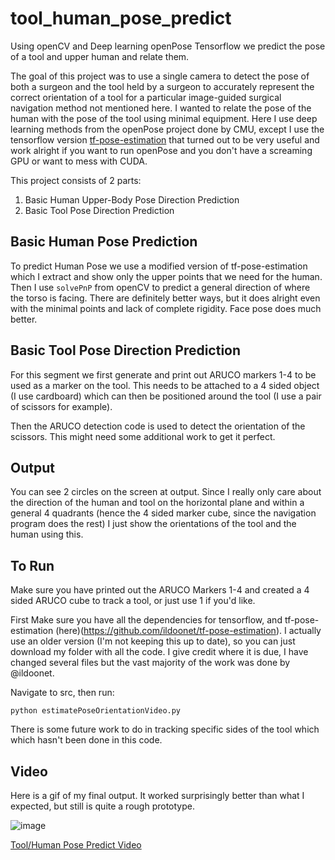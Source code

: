 # tool_human_pose_predict
Using openCV and Deep learning openPose Tensorflow we predict the pose of a tool and upper human and relate them.

The goal of this project was to use a single camera to detect the pose of both a surgeon and the tool held by a surgeon to accurately represent the correct orientation of a tool for a particular image-guided surgical navigation method not mentioned here. I wanted to relate the pose of the human with the pose of the tool using minimal equipment.  Here I use deep learning methods from the openPose project done by CMU, except I use the tensorflow version [tf-pose-estimation](https://github.com/ildoonet/tf-pose-estimation) that turned out to be very useful and work alright if you want to run openPose and you don't have a screaming GPU or want to mess with CUDA.

This project consists of 2 parts:

1) Basic Human Upper-Body Pose Direction Prediction 
2) Basic Tool Pose Direction Prediction

## Basic  Human Pose Prediction

To predict Human Pose we use a modified version of tf-pose-estimation which I extract and show only the upper points that we need for the human.  Then I use `solvePnP` from openCV to predict a general direction of where the torso is facing. There are definitely better ways, but it does alright even with the minimal points and lack of complete rigidity.  Face pose does much better.

## Basic Tool Pose Direction Prediction

For this segment we first generate and print out ARUCO markers 1-4 to be used as a marker on the tool.  This needs to be attached to a 4 sided object (I use cardboard) which can then be positioned around the tool (I use a pair of scissors for example).

Then the ARUCO detection code is used to detect the orientation of the scissors.  This might need some additional work to get it perfect.

## Output

You can see 2 circles on the screen at output.  Since I really only care about the direction of the human and tool on the horizontal plane and within a general 4 quadrants (hence the 4 sided marker cube, since the navigation program does the rest) I just show the orientations of the tool and the human using this. 

## To Run

Make sure you have printed out the ARUCO Markers 1-4 and created a 4 sided ARUCO cube to track a tool, or just use 1 if you'd like.

First Make sure you have all the dependencies for tensorflow, and tf-pose-estimation (here)(https://github.com/ildoonet/tf-pose-estimation).  I actually use an older version (I'm not keeping this up to date), so you can just download my folder with all the code.  I give credit where it is due, I have changed several files but the vast majority of the work was done by @ildoonet.

Navigate to src, then run:

```
python estimatePoseOrientationVideo.py
```

There is some future work to do in tracking specific sides of the tool which which hasn't been done in this code. 

## Video

Here is a gif of my final output.  It worked surprisingly better than what I expected, but still is quite a rough prototype.

![image](https://j.gifs.com/XL3nkW.gif)

[Tool/Human Pose Predict Video](https://www.youtube.com/watch?v=dwwHXLx3BIo)
